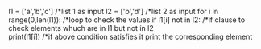 l1 = ['a','b','c']             /*list 1 as input 
l2 = ['b','d']                 /*list 2 as input
for i in range(0,len(l1)):     /*loop to check the values
    if l1[i] not in l2:        /*if clause to check elements whuch are in l1 but not in l2        
        print(l1[i])           /*if above condition satisfies it print the corresponding element
